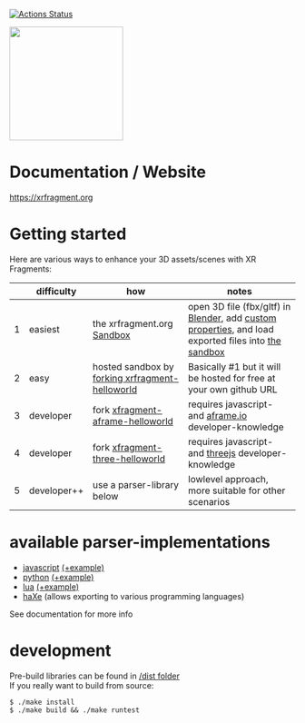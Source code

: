 <link rel="stylesheet" href="doc/style.css"/>
<link href="https://fonts.cdnfonts.com/css/montserrat" rel="stylesheet"/>

[![Actions Status](https://github.com/coderofsalvation/xrfragment/workflows/test/badge.svg)](https://github.com/coderofsalvation/xrfragment/actions)

<img src="https://xrfragment.org/example/assets/logo.png" width="200"/>

# Documentation / Website

https://xrfragment.org 

# Getting started

Here are various ways to enhance your 3D assets/scenes with XR Fragments:

| |  difficulty | how | notes |
|-|-|-|-|
| 1 | easiest | the xrfragment.org <a href="https://xrfragment.org/example/aframe/sandbox" target="_blank">Sandbox</a> | open 3D file (fbx/gltf) in <a href="https://blender.org" target="_blank">Blender</a>, add <a href="https://docs.blender.org/manual/en/2.79/data_system/custom_properties.html" target="_blank">custom properties</a>, and load exported files into <a href="/example/aframe/sandbox" target="_blank">the sandbox</a> |
| 2 | easy | hosted sandbox by <a href="https://github.com/coderofsalvation/xrfragment-helloworld" target="_blank">forking xrfragment-helloworld</a> | Basically #1 but it will be hosted for free at your own github URL |
| 3 | developer | fork <a href="https://github.com/coderofsalvation/xrfragment-aframe-helloworld">xfragment-aframe-helloworld</a> | requires javascript- and <a href="https://aframe.io" target="_blank">aframe.io</a> developer-knowledge |
| 4 | developer | fork <a href="https://github.com/coderofsalvation/xrfragment-three-helloworld">xfragment-three-helloworld</a> | requires javascript- and <a href="https://threejs.org" target="_blank">threejs</a> developer-knowledge |
| 5 | developer++ | use a parser-library below | lowlevel approach, more suitable for other scenarios |


# available parser-implementations

* [javascript](dist/xrfragment.js) [(+example)](test/test.js)
* [python](dist/xrfragment.py) [(+example)](test/test.py)
* [lua](dist/xrfragment.lua) [(+example)](test/test.lua)
* [haXe](src/xrfragment) (allows exporting to various programming languages)

See documentation for more info

# development

Pre-build libraries can be found in [/dist folder](dist)<br>
If you really want to build from source:

```
$ ./make install
$ ./make build && ./make runtest
```
